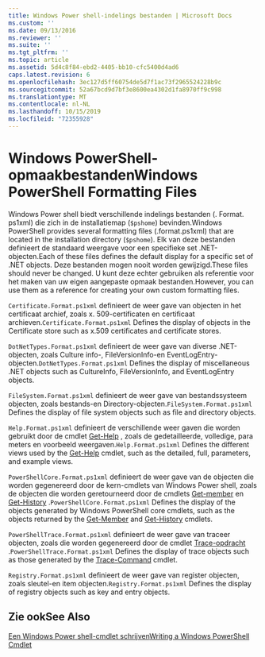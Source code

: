 ```yaml
---
title: Windows Power shell-indelings bestanden | Microsoft Docs
ms.custom: ''
ms.date: 09/13/2016
ms.reviewer: ''
ms.suite: ''
ms.tgt_pltfrm: ''
ms.topic: article
ms.assetid: 5d4c8f84-ebd2-4405-bb10-cfc5400d4ad6
caps.latest.revision: 6
ms.openlocfilehash: 3ec127d5ff60754de5d7f1ac73f2965524228b9c
ms.sourcegitcommit: 52a67bcd9d7bf3e8600ea4302d1fa8970ff9c998
ms.translationtype: MT
ms.contentlocale: nl-NL
ms.lasthandoff: 10/15/2019
ms.locfileid: "72355928"
---
```

# <a name="windows-powershell-formatting-files"></a><span data-ttu-id="70782-102">Windows PowerShell-opmaakbestanden</span><span class="sxs-lookup"><span data-stu-id="70782-102">Windows PowerShell Formatting Files</span></span>

<span data-ttu-id="70782-103">Windows Power shell biedt verschillende indelings bestanden (. Format. ps1xml) die zich in de installatiemap (`$pshome`) bevinden.</span><span class="sxs-lookup"><span data-stu-id="70782-103">Windows PowerShell provides several formatting files (.format.ps1xml) that are located in the installation directory (`$pshome`).</span></span> <span data-ttu-id="70782-104">Elk van deze bestanden definieert de standaard weergave voor een specifieke set .NET-objecten.</span><span class="sxs-lookup"><span data-stu-id="70782-104">Each of these files defines the default display for a specific set of .NET objects.</span></span> <span data-ttu-id="70782-105">Deze bestanden mogen nooit worden gewijzigd.</span><span class="sxs-lookup"><span data-stu-id="70782-105">These files should never be changed.</span></span> <span data-ttu-id="70782-106">U kunt deze echter gebruiken als referentie voor het maken van uw eigen aangepaste opmaak bestanden.</span><span class="sxs-lookup"><span data-stu-id="70782-106">However, you can use them as a reference for creating your own custom formatting files.</span></span>

<span data-ttu-id="70782-107">`Certificate.Format.ps1xml` definieert de weer gave van objecten in het certificaat archief, zoals x. 509-certificaten en certificaat archieven.</span><span class="sxs-lookup"><span data-stu-id="70782-107">`Certificate.Format.ps1xml` Defines the display of objects in the Certificate store such as x.509 certificates and certificate stores.</span></span>

<span data-ttu-id="70782-108">`DotNetTypes.Format.ps1xml` definieert de weer gave van diverse .NET-objecten, zoals Culture info-, FileVersionInfo-en EventLogEntry-objecten.</span><span class="sxs-lookup"><span data-stu-id="70782-108">`DotNetTypes.Format.ps1xml` Defines the display of miscellaneous .NET objects such as CultureInfo, FileVersionInfo, and EventLogEntry objects.</span></span>

<span data-ttu-id="70782-109">`FileSystem.Format.ps1xml` definieert de weer gave van bestandssysteem objecten, zoals bestands-en Directory-objecten.</span><span class="sxs-lookup"><span data-stu-id="70782-109">`FileSystem.Format.ps1xml` Defines the display of file system objects such as file and directory objects.</span></span>

<span data-ttu-id="70782-110">`Help.Format.ps1xml` definieert de verschillende weer gaven die worden gebruikt door de cmdlet [Get-Help](/powershell/module/Microsoft.PowerShell.Core/Get-Help) , zoals de gedetailleerde, volledige, para meters en voorbeeld weergaven.</span><span class="sxs-lookup"><span data-stu-id="70782-110">`Help.Format.ps1xml` Defines the different views used by the [Get-Help](/powershell/module/Microsoft.PowerShell.Core/Get-Help) cmdlet, such as the detailed, full, parameters, and example views.</span></span>

<span data-ttu-id="70782-111">`PowerShellCore.Format.ps1xml` definieert de weer gave van de objecten die worden gegenereerd door de kern-cmdlets van Windows Power shell, zoals de objecten die worden geretourneerd door de cmdlets [Get-member](/powershell/module/Microsoft.PowerShell.Utility/Get-Member) en [Get-History](/powershell/module/Microsoft.PowerShell.Core/Get-History) .</span><span class="sxs-lookup"><span data-stu-id="70782-111">`PowerShellCore.Format.ps1xml` Defines the display of the objects generated by Windows PowerShell core cmdlets, such as the objects returned by the [Get-Member](/powershell/module/Microsoft.PowerShell.Utility/Get-Member) and [Get-History](/powershell/module/Microsoft.PowerShell.Core/Get-History) cmdlets.</span></span>

<span data-ttu-id="70782-112">`PowerShellTrace.Format.ps1xml` definieert de weer gave van traceer objecten, zoals die worden gegenereerd door de cmdlet [Trace-opdracht](/powershell/module/Microsoft.PowerShell.Utility/Trace-Command) .</span><span class="sxs-lookup"><span data-stu-id="70782-112">`PowerShellTrace.Format.ps1xml` Defines the display of trace objects such as those generated by the [Trace-Command](/powershell/module/Microsoft.PowerShell.Utility/Trace-Command) cmdlet.</span></span>

<span data-ttu-id="70782-113">`Registry.Format.ps1xml` definieert de weer gave van register objecten, zoals sleutel-en item objecten.</span><span class="sxs-lookup"><span data-stu-id="70782-113">`Registry.Format.ps1xml` Defines the display of registry objects such as key and entry objects.</span></span>

## <a name="see-also"></a><span data-ttu-id="70782-114">Zie ook</span><span class="sxs-lookup"><span data-stu-id="70782-114">See Also</span></span>

[<span data-ttu-id="70782-115">Een Windows Power shell-cmdlet schrijven</span><span class="sxs-lookup"><span data-stu-id="70782-115">Writing a Windows PowerShell Cmdlet</span></span>](../cmdlet/writing-a-windows-powershell-cmdlet.md)
